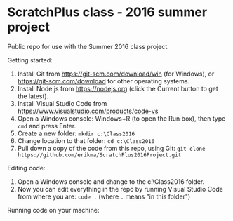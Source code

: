# ScratchPlus class - 2016 summer project

Public repo for use with the Summer 2016 class project.

Getting started:

1. Install Git from https://git-scm.com/download/win (for Windows), or https://git-scm.com/download for other operating systems.
1. Install Node.js from https://nodejs.org (click the Current button to get the latest).
1. Install Visual Studio Code from https://www.visualstudio.com/products/code-vs
1. Open a Windows console: Windows+R (to open the Run box), then type `cmd` and press Enter.
1. Create a new folder: `mkdir c:\Class2016`
1. Change location to that folder: `cd c:\Class2016`
1. Pull down a copy of the code from this repo, using Git: `git clone https://github.com/erikma/ScratchPlus2016Project.git`

Editing code:

1. Open a Windows console and change to the c:\Class2016 folder.
1. Now you can edit everything in the repo by running Visual Studio Code from where you are: `code .` (where `.` means "in this folder")

Running code on your machine:

